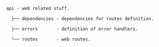    api - web related stuff.

      ├── dependencies - dependencies for routes definition.

      ├── errors       - definition of error handlers.

      └── routes       - web routes.